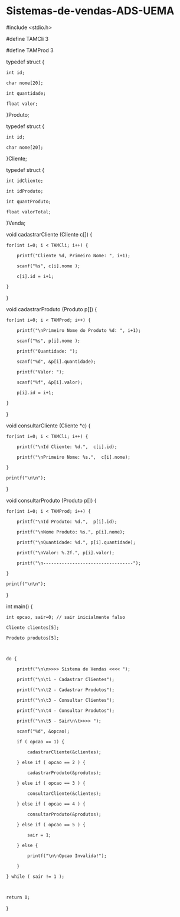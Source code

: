 # Sistemas-de-vendas-ADS-UEMA
#include <stdio.h>

#define TAMCli 3

#define TAMProd 3

 

typedef struct {

    int id;

    char nome[20];

    int quantidade;

    float valor;

}Produto;

 

typedef struct {

    int id;

    char nome[20];

}Cliente;

 

typedef struct {

    int idCliente;

    int idProduto;

    int quantProduto;

    float valorTotal;

}Venda;

 

 

void cadastrarCliente (Cliente c[]) {

    for(int i=0; i < TAMCli; i++) {

        printf("Cliente %d, Primeiro Nome: ", i+1);

        scanf("%s", c[i].nome );

        c[i].id = i+1;

    }

}

void cadastrarProduto (Produto p[]) {

    for(int i=0; i < TAMProd; i++) {

        printf("\nPrimeiro Nome do Produto %d: ", i+1);

        scanf("%s", p[i].nome );

        printf("Quantidade: ");

        scanf("%d", &p[i].quantidade);

        printf("Valor: ");

        scanf("%f", &p[i].valor);

        p[i].id = i+1;

    }

}

void consultarCliente (Cliente *c) {

    for(int i=0; i < TAMCli; i++) {

        printf("\nId Cliente: %d.",  c[i].id);

        printf("\nPrimeiro Nome: %s.",  c[i].nome);

    }

    printf("\n\n");

}

void consultarProduto (Produto p[]) {

    for(int i=0; i < TAMProd; i++) {

        printf("\nId Produto: %d.",  p[i].id);

        printf("\nNome Produto: %s.", p[i].nome);

        printf("\nQuantidade: %d.", p[i].quantidade);

        printf("\nValor: %.2f.", p[i].valor);

        printf("\n----------------------------------");

    }

    printf("\n\n");

}

 

int main() {

    int opcao, sair=0; // sair inicialmente falso

    Cliente clientes[5];

    Produto produtos[5];

 

    do {

        printf("\n\n>>>> Sistema de Vendas <<<< ");

        printf("\n\t1 - Cadastrar Clientes");

        printf("\n\t2 - Cadastrar Produtos");

        printf("\n\t3 - Consultar Clientes");

        printf("\n\t4 - Consultar Produtos");

        printf("\n\t5 - Sair\n\t>>>> ");

        scanf("%d", &opcao);

        if ( opcao == 1) {

            cadastrarCliente(&clientes);

        } else if ( opcao == 2 ) {

            cadastrarProduto(&produtos);

        } else if ( opcao == 3 ) {

            consultarCliente(&clientes);

        } else if ( opcao == 4 ) {

            consultarProduto(&produtos);

        } else if ( opcao == 5 ) {

            sair = 1;

        } else {

            printf("\n\nOpcao Invalida!");

        }

    } while ( sair != 1 );

 

    return 0;

}

